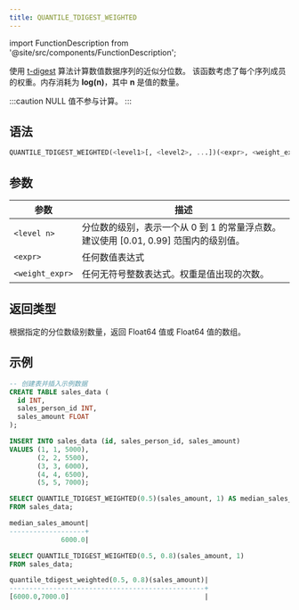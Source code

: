 ```yaml
---
title: QUANTILE_TDIGEST_WEIGHTED
---
```

import FunctionDescription from '@site/src/components/FunctionDescription';

<FunctionDescription description="引入或更新版本：v1.2.174"/>

使用 [t-digest](https://github.com/tdunning/t-digest/blob/master/docs/t-digest-paper/histo.pdf) 算法计算数值数据序列的近似分位数。
该函数考虑了每个序列成员的权重。内存消耗为 **log(n)**，其中 **n** 是值的数量。

:::caution
NULL 值不参与计算。
:::

## 语法

```sql
QUANTILE_TDIGEST_WEIGHTED(<level1>[, <level2>, ...])(<expr>, <weight_expr>)
```

## 参数

| 参数            | 描述                                                                                                                                               |
|-----------------|-----------------------------------------------------------------------------------------------------------------------------------------------------------|
| `<level n>`     | 分位数的级别，表示一个从 0 到 1 的常量浮点数。建议使用 [0.01, 0.99] 范围内的级别值。 |
| `<expr>`        | 任何数值表达式                                                                                                                                  |
| `<weight_expr>` | 任何无符号整数表达式。权重是值出现的次数。                                                                                 |

## 返回类型

根据指定的分位数级别数量，返回 Float64 值或 Float64 值的数组。

## 示例

```sql
-- 创建表并插入示例数据
CREATE TABLE sales_data (
  id INT,
  sales_person_id INT,
  sales_amount FLOAT
);

INSERT INTO sales_data (id, sales_person_id, sales_amount)
VALUES (1, 1, 5000),
       (2, 2, 5500),
       (3, 3, 6000),
       (4, 4, 6500),
       (5, 5, 7000);

SELECT QUANTILE_TDIGEST_WEIGHTED(0.5)(sales_amount, 1) AS median_sales_amount
FROM sales_data;

median_sales_amount|
-------------------+
             6000.0|

SELECT QUANTILE_TDIGEST_WEIGHTED(0.5, 0.8)(sales_amount, 1)
FROM sales_data;

quantile_tdigest_weighted(0.5, 0.8)(sales_amount)|
-------------------------------------------------+
[6000.0,7000.0]                                  |
```